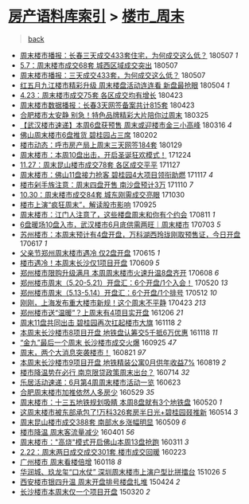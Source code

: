 [房产语料库索引](../../README.md)  > [楼市_周末](楼市_周末.md)
====
> [back](../README.md)

- [周末楼市播报：长春三天成交433套住宅，为何成交这么低？](http://jkwz.applinzi.com/ittc/7100395653941429259.html#%E5%91%A8%E6%9C%AB%E6%A5%BC%E5%B8%82%E6%92%AD%E6%8A%A5%EF%BC%9A%E9%95%BF%E6%98%A5%E4%B8%89%E5%A4%A9%E6%88%90%E4%BA%A4433%E5%A5%97%E4%BD%8F%E5%AE%85%EF%BC%8C%E4%B8%BA%E4%BD%95%E6%88%90%E4%BA%A4%E8%BF%99%E4%B9%88%E4%BD%8E%EF%BC%9F) 180507 *1* 
- [5.7：周末楼市成交68套 城西区域成交突出](http://jkwz.applinzi.com/ittc/7100361226121118736.html#5.7%EF%BC%9A%E5%91%A8%E6%9C%AB%E6%A5%BC%E5%B8%82%E6%88%90%E4%BA%A468%E5%A5%97+%E5%9F%8E%E8%A5%BF%E5%8C%BA%E5%9F%9F%E6%88%90%E4%BA%A4%E7%AA%81%E5%87%BA) 180507  
- [周末楼市播报：三天成交433套，为何成交这么低？](http://jkwz.applinzi.com/ittc/7100327580496561169.html#%E5%91%A8%E6%9C%AB%E6%A5%BC%E5%B8%82%E6%92%AD%E6%8A%A5%EF%BC%9A%E4%B8%89%E5%A4%A9%E6%88%90%E4%BA%A4433%E5%A5%97%EF%BC%8C%E4%B8%BA%E4%BD%95%E6%88%90%E4%BA%A4%E8%BF%99%E4%B9%88%E4%BD%8E%EF%BC%9F) 180507  
- [红五月九江楼市精彩升级 周末楼盘活动连连看 新盘最抢眼](http://jkwz.applinzi.com/ittc/7099254403586589713.html#%E7%BA%A2%E4%BA%94%E6%9C%88%E4%B9%9D%E6%B1%9F%E6%A5%BC%E5%B8%82%E7%B2%BE%E5%BD%A9%E5%8D%87%E7%BA%A7+%E5%91%A8%E6%9C%AB%E6%A5%BC%E7%9B%98%E6%B4%BB%E5%8A%A8%E8%BF%9E%E8%BF%9E%E7%9C%8B+%E6%96%B0%E7%9B%98%E6%9C%80%E6%8A%A2%E7%9C%BC) 180504 *1* 
- [4.23：周末楼市成交75套 各区成交均有增长](http://jkwz.applinzi.com/ittc/7095125989288051729.html#4.23%EF%BC%9A%E5%91%A8%E6%9C%AB%E6%A5%BC%E5%B8%82%E6%88%90%E4%BA%A475%E5%A5%97+%E5%90%84%E5%8C%BA%E6%88%90%E4%BA%A4%E5%9D%87%E6%9C%89%E5%A2%9E%E9%95%BF) 180423  
- [周末楼市数据播报：长春3天网签备案共计815套](http://jkwz.applinzi.com/ittc/7095120532590822416.html#%E5%91%A8%E6%9C%AB%E6%A5%BC%E5%B8%82%E6%95%B0%E6%8D%AE%E6%92%AD%E6%8A%A5%EF%BC%9A%E9%95%BF%E6%98%A53%E5%A4%A9%E7%BD%91%E7%AD%BE%E5%A4%87%E6%A1%88%E5%85%B1%E8%AE%A1815%E5%A5%97) 180423  
- [合肥楼市太安静 别急！特色品牌精彩大片陪你过周末](http://jkwz.applinzi.com/ittc/7084510252215305222.html#%E5%90%88%E8%82%A5%E6%A5%BC%E5%B8%82%E5%A4%AA%E5%AE%89%E9%9D%99+%E5%88%AB%E6%80%A5%EF%BC%81%E7%89%B9%E8%89%B2%E5%93%81%E7%89%8C%E7%B2%BE%E5%BD%A9%E5%A4%A7%E7%89%87%E9%99%AA%E4%BD%A0%E8%BF%87%E5%91%A8%E6%9C%AB) 180325  
- [【武汉楼市速递】本周6盘获预售 周末或迎楼市金三小高峰](http://jkwz.applinzi.com/ittc/7081078219082318864.html#%E3%80%90%E6%AD%A6%E6%B1%89%E6%A5%BC%E5%B8%82%E9%80%9F%E9%80%92%E3%80%91%E6%9C%AC%E5%91%A86%E7%9B%98%E8%8E%B7%E9%A2%84%E5%94%AE+%E5%91%A8%E6%9C%AB%E6%88%96%E8%BF%8E%E6%A5%BC%E5%B8%82%E9%87%91%E4%B8%89%E5%B0%8F%E9%AB%98%E5%B3%B0) 180316 *4* 
- [佛山周末楼市6盘推货 碧桂园占三席](http://jkwz.applinzi.com/ittc/7065510311061095441.html#%E4%BD%9B%E5%B1%B1%E5%91%A8%E6%9C%AB%E6%A5%BC%E5%B8%826%E7%9B%98%E6%8E%A8%E8%B4%A7+%E7%A2%A7%E6%A1%82%E5%9B%AD%E5%8D%A0%E4%B8%89%E5%B8%AD) 180202  
- [楼市动态：呼市房产局上周末三天网签184套](http://jkwz.applinzi.com/ittc/7064054255667643398.html#%E6%A5%BC%E5%B8%82%E5%8A%A8%E6%80%81%EF%BC%9A%E5%91%BC%E5%B8%82%E6%88%BF%E4%BA%A7%E5%B1%80%E4%B8%8A%E5%91%A8%E6%9C%AB%E4%B8%89%E5%A4%A9%E7%BD%91%E7%AD%BE184%E5%A5%97) 180129  
- [周末楼市：本周10盘出击，开启圣诞狂欢模式！](http://jkwz.applinzi.com/ittc/7050423610743718928.html#%E5%91%A8%E6%9C%AB%E6%A5%BC%E5%B8%82%EF%BC%9A%E6%9C%AC%E5%91%A810%E7%9B%98%E5%87%BA%E5%87%BB%EF%BC%8C%E5%BC%80%E5%90%AF%E5%9C%A3%E8%AF%9E%E7%8B%82%E6%AC%A2%E6%A8%A1%E5%BC%8F%EF%BC%81) 171224  
- [11.27：周末昆山楼市成交78套 各区成交平平](http://jkwz.applinzi.com/ittc/7040582429616636945.html#11.27%EF%BC%9A%E5%91%A8%E6%9C%AB%E6%98%86%E5%B1%B1%E6%A5%BC%E5%B8%82%E6%88%90%E4%BA%A478%E5%A5%97+%E5%90%84%E5%8C%BA%E6%88%90%E4%BA%A4%E5%B9%B3%E5%B9%B3) 171127  
- [周末楼市：佛山11盘接力抢客 碧桂园4大项目领衔助燃](http://jkwz.applinzi.com/ittc/7036818772172735504.html#%E5%91%A8%E6%9C%AB%E6%A5%BC%E5%B8%82%EF%BC%9A%E4%BD%9B%E5%B1%B111%E7%9B%98%E6%8E%A5%E5%8A%9B%E6%8A%A2%E5%AE%A2+%E7%A2%A7%E6%A1%82%E5%9B%AD4%E5%A4%A7%E9%A1%B9%E7%9B%AE%E9%A2%86%E8%A1%94%E5%8A%A9%E7%87%83) 171117 *4* 
- [楼市剁手族注意：周末四盘开售 南沙盘预计3万](http://jkwz.applinzi.com/ittc/7034387285787821072.html#%E6%A5%BC%E5%B8%82%E5%89%81%E6%89%8B%E6%97%8F%E6%B3%A8%E6%84%8F%EF%BC%9A%E5%91%A8%E6%9C%AB%E5%9B%9B%E7%9B%98%E5%BC%80%E5%94%AE+%E5%8D%97%E6%B2%99%E7%9B%98%E9%A2%84%E8%AE%A13%E4%B8%87) 171110 *7* 
- [10.30：周末楼市成交84套 城东刚需成交亮眼](http://jkwz.applinzi.com/ittc/7030198053334680593.html#10.30%EF%BC%9A%E5%91%A8%E6%9C%AB%E6%A5%BC%E5%B8%82%E6%88%90%E4%BA%A484%E5%A5%97+%E5%9F%8E%E4%B8%9C%E5%88%9A%E9%9C%80%E6%88%90%E4%BA%A4%E4%BA%AE%E7%9C%BC) 171030  
- [楼市上演“疯狂周末”，解读股市影响](http://jkwz.applinzi.com/ittc/7017170968269816848.html#%E6%A5%BC%E5%B8%82%E4%B8%8A%E6%BC%94%E2%80%9C%E7%96%AF%E7%8B%82%E5%91%A8%E6%9C%AB%E2%80%9D%EF%BC%8C%E8%A7%A3%E8%AF%BB%E8%82%A1%E5%B8%82%E5%BD%B1%E5%93%8D) 170925  
- [周末楼市：江门人注意了，这些楼盘周末和你有个约会](http://jkwz.applinzi.com/ittc/7000557170406720528.html#%E5%91%A8%E6%9C%AB%E6%A5%BC%E5%B8%82%EF%BC%9A%E6%B1%9F%E9%97%A8%E4%BA%BA%E6%B3%A8%E6%84%8F%E4%BA%86%EF%BC%8C%E8%BF%99%E4%BA%9B%E6%A5%BC%E7%9B%98%E5%91%A8%E6%9C%AB%E5%92%8C%E4%BD%A0%E6%9C%89%E4%B8%AA%E7%BA%A6%E4%BC%9A) 170811 *1* 
- [6盘暖场10盘入市，武汉楼市6月底供需两旺｜周末楼市](http://jkwz.applinzi.com/ittc/6985990624816661508.html#6%E7%9B%98%E6%9A%96%E5%9C%BA10%E7%9B%98%E5%85%A5%E5%B8%82%EF%BC%8C%E6%AD%A6%E6%B1%89%E6%A5%BC%E5%B8%826%E6%9C%88%E5%BA%95%E4%BE%9B%E9%9C%80%E4%B8%A4%E6%97%BA%EF%BD%9C%E5%91%A8%E6%9C%AB%E6%A5%BC%E5%B8%82) 170703 *5* 
- [苏州楼市：本周末预计有4盘开盘，万科湖西玲珑刚取预售证，今日开盘](http://jkwz.applinzi.com/ittc/6980169852277752837.html#%E8%8B%8F%E5%B7%9E%E6%A5%BC%E5%B8%82%EF%BC%9A%E6%9C%AC%E5%91%A8%E6%9C%AB%E9%A2%84%E8%AE%A1%E6%9C%894%E7%9B%98%E5%BC%80%E7%9B%98%EF%BC%8C%E4%B8%87%E7%A7%91%E6%B9%96%E8%A5%BF%E7%8E%B2%E7%8F%91%E5%88%9A%E5%8F%96%E9%A2%84%E5%94%AE%E8%AF%81%EF%BC%8C%E4%BB%8A%E6%97%A5%E5%BC%80%E7%9B%98) 170617 *1* 
- [父亲节郑州周末楼市遇冷 仅2盘开盘](http://jkwz.applinzi.com/ittc/6979453572981720069.html#%E7%88%B6%E4%BA%B2%E8%8A%82%E9%83%91%E5%B7%9E%E5%91%A8%E6%9C%AB%E6%A5%BC%E5%B8%82%E9%81%87%E5%86%B7+%E4%BB%852%E7%9B%98%E5%BC%80%E7%9B%98) 170615 *1* 
- [楼市遇冷！本周末长沙仅1项目开盘](http://jkwz.applinzi.com/ittc/6977223980711674885.html#%E6%A5%BC%E5%B8%82%E9%81%87%E5%86%B7%EF%BC%81%E6%9C%AC%E5%91%A8%E6%9C%AB%E9%95%BF%E6%B2%99%E4%BB%851%E9%A1%B9%E7%9B%AE%E5%BC%80%E7%9B%98) 170609 *5* 
- [郑州楼市限购升级满月 本周周末楼市火速升温8盘齐开](http://jkwz.applinzi.com/ittc/6976845112528077828.html#%E9%83%91%E5%B7%9E%E6%A5%BC%E5%B8%82%E9%99%90%E8%B4%AD%E5%8D%87%E7%BA%A7%E6%BB%A1%E6%9C%88+%E6%9C%AC%E5%91%A8%E5%91%A8%E6%9C%AB%E6%A5%BC%E5%B8%82%E7%81%AB%E9%80%9F%E5%8D%87%E6%B8%A98%E7%9B%98%E9%BD%90%E5%BC%80) 170608 *6* 
- [郑州楼市周末（5.20-5.21）开盘汇：6个开盘/1个入会！](http://jkwz.applinzi.com/ittc/6969701252924441605.html#%E9%83%91%E5%B7%9E%E6%A5%BC%E5%B8%82%E5%91%A8%E6%9C%AB%EF%BC%885.20-5.21%EF%BC%89%E5%BC%80%E7%9B%98%E6%B1%87%EF%BC%9A6%E4%B8%AA%E5%BC%80%E7%9B%98%2F1%E4%B8%AA%E5%85%A5%E4%BC%9A%EF%BC%81) 170520 *13* 
- [郑州楼市周末（5.13-5.14）开盘汇：6个开盘/1个排号](http://jkwz.applinzi.com/ittc/6966826190315717636.html#%E9%83%91%E5%B7%9E%E6%A5%BC%E5%B8%82%E5%91%A8%E6%9C%AB%EF%BC%885.13-5.14%EF%BC%89%E5%BC%80%E7%9B%98%E6%B1%87%EF%BC%9A6%E4%B8%AA%E5%BC%80%E7%9B%98%2F1%E4%B8%AA%E6%8E%92%E5%8F%B7) 170512 *10* 
- [刚刚，上海发布重大楼市新规！这个周末不平静](http://jkwz.applinzi.com/ittc/6959865243961394180.html#%E5%88%9A%E5%88%9A%EF%BC%8C%E4%B8%8A%E6%B5%B7%E5%8F%91%E5%B8%83%E9%87%8D%E5%A4%A7%E6%A5%BC%E5%B8%82%E6%96%B0%E8%A7%84%EF%BC%81%E8%BF%99%E4%B8%AA%E5%91%A8%E6%9C%AB%E4%B8%8D%E5%B9%B3%E9%9D%99) 170423 *213* 
- [郑州楼市送“温暖”？上周末有4项目实开盘](http://jkwz.applinzi.com/ittc/6908572148708148229.html#%E9%83%91%E5%B7%9E%E6%A5%BC%E5%B8%82%E9%80%81%E2%80%9C%E6%B8%A9%E6%9A%96%E2%80%9D%EF%BC%9F%E4%B8%8A%E5%91%A8%E6%9C%AB%E6%9C%894%E9%A1%B9%E7%9B%AE%E5%AE%9E%E5%BC%80%E7%9B%98) 161206 *21* 
- [周末11盘共同出击 碧桂园再次扛起楼市大旗](http://jkwz.applinzi.com/ittc/6901902667483186180.html#%E5%91%A8%E6%9C%AB11%E7%9B%98%E5%85%B1%E5%90%8C%E5%87%BA%E5%87%BB+%E7%A2%A7%E6%A1%82%E5%9B%AD%E5%86%8D%E6%AC%A1%E6%89%9B%E8%B5%B7%E6%A5%BC%E5%B8%82%E5%A4%A7%E6%97%97) 161118 *2* 
- [本周末长沙楼市8项目开盘 地铁盘认筹交5千抵6万优惠](http://jkwz.applinzi.com/ittc/6901887545360516100.html#%E6%9C%AC%E5%91%A8%E6%9C%AB%E9%95%BF%E6%B2%99%E6%A5%BC%E5%B8%828%E9%A1%B9%E7%9B%AE%E5%BC%80%E7%9B%98+%E5%9C%B0%E9%93%81%E7%9B%98%E8%AE%A4%E7%AD%B9%E4%BA%A45%E5%8D%83%E6%8A%B56%E4%B8%87%E4%BC%98%E6%83%A0) 161118 *11* 
- [“金九”最后一个周末 长沙楼市成交火爆](http://jkwz.applinzi.com/ittc/6881846791863010308.html#%E2%80%9C%E9%87%91%E4%B9%9D%E2%80%9D%E6%9C%80%E5%90%8E%E4%B8%80%E4%B8%AA%E5%91%A8%E6%9C%AB+%E9%95%BF%E6%B2%99%E6%A5%BC%E5%B8%82%E6%88%90%E4%BA%A4%E7%81%AB%E7%88%86) 160925 *47* 
- [周末，两个大消息突袭楼市！](http://jkwz.applinzi.com/ittc/6868875763348145157.html#%E5%91%A8%E6%9C%AB%EF%BC%8C%E4%B8%A4%E4%B8%AA%E5%A4%A7%E6%B6%88%E6%81%AF%E7%AA%81%E8%A2%AD%E6%A5%BC%E5%B8%82%EF%BC%81) 160821 *97* 
- [本周末长沙楼市9项目开盘 地铁精装公寓0月供年收益7%](http://jkwz.applinzi.com/ittc/6868033160264287236.html#%E6%9C%AC%E5%91%A8%E6%9C%AB%E9%95%BF%E6%B2%99%E6%A5%BC%E5%B8%829%E9%A1%B9%E7%9B%AE%E5%BC%80%E7%9B%98+%E5%9C%B0%E9%93%81%E7%B2%BE%E8%A3%85%E5%85%AC%E5%AF%930%E6%9C%88%E4%BE%9B%E5%B9%B4%E6%94%B6%E7%9B%8A7%25) 160819 *2* 
- [楼市降温势在必行 南京限贷政策周末出台？](http://jkwz.applinzi.com/ittc/6854764387470148613.html#%E6%A5%BC%E5%B8%82%E9%99%8D%E6%B8%A9%E5%8A%BF%E5%9C%A8%E5%BF%85%E8%A1%8C+%E5%8D%97%E4%BA%AC%E9%99%90%E8%B4%B7%E6%94%BF%E7%AD%96%E5%91%A8%E6%9C%AB%E5%87%BA%E5%8F%B0%EF%BC%9F) 160714 *32* 
- [乐居活动速递：6月第4周周末楼市活动一览](http://jkwz.applinzi.com/ittc/6846960685539656708.html#%E4%B9%90%E5%B1%85%E6%B4%BB%E5%8A%A8%E9%80%9F%E9%80%92%EF%BC%9A6%E6%9C%88%E7%AC%AC4%E5%91%A8%E5%91%A8%E6%9C%AB%E6%A5%BC%E5%B8%82%E6%B4%BB%E5%8A%A8%E4%B8%80%E8%A7%88) 160623  
- [合肥周末楼市加推依然人多房少](http://jkwz.applinzi.com/ittc/6837602051542221829.html#%E5%90%88%E8%82%A5%E5%91%A8%E6%9C%AB%E6%A5%BC%E5%B8%82%E5%8A%A0%E6%8E%A8%E4%BE%9D%E7%84%B6%E4%BA%BA%E5%A4%9A%E6%88%BF%E5%B0%91) 160529 *35* 
- [周末楼市：十三五地铁规划吸睛 本周8盘就有3个地铁盘](http://jkwz.applinzi.com/ittc/6834389905710777348.html#%E5%91%A8%E6%9C%AB%E6%A5%BC%E5%B8%82%EF%BC%9A%E5%8D%81%E4%B8%89%E4%BA%94%E5%9C%B0%E9%93%81%E8%A7%84%E5%88%92%E5%90%B8%E7%9D%9B+%E6%9C%AC%E5%91%A88%E7%9B%98%E5%B0%B1%E6%9C%893%E4%B8%AA%E5%9C%B0%E9%93%81%E7%9B%98) 160520 *1* 
- [这周末楼市被东部承包了!万科326套房半日光+碧桂园叕推新](http://jkwz.applinzi.com/ittc/6832178961786078213.html#%E8%BF%99%E5%91%A8%E6%9C%AB%E6%A5%BC%E5%B8%82%E8%A2%AB%E4%B8%9C%E9%83%A8%E6%89%BF%E5%8C%85%E4%BA%86%21%E4%B8%87%E7%A7%91326%E5%A5%97%E6%88%BF%E5%8D%8A%E6%97%A5%E5%85%89%2B%E7%A2%A7%E6%A1%82%E5%9B%AD%E5%8F%95%E6%8E%A8%E6%96%B0) 160514 *3* 
- [周末昆山楼市成交388套 南部水乡涨幅明显](http://jkwz.applinzi.com/ittc/6830161603705979908.html#%E5%91%A8%E6%9C%AB%E6%98%86%E5%B1%B1%E6%A5%BC%E5%B8%82%E6%88%90%E4%BA%A4388%E5%A5%97+%E5%8D%97%E9%83%A8%E6%B0%B4%E4%B9%A1%E6%B6%A8%E5%B9%85%E6%98%8E%E6%98%BE) 160509 *6* 
- [楼市降温 周末客流量减少](http://jkwz.applinzi.com/ittc/6815910450004755461.html#%E6%A5%BC%E5%B8%82%E9%99%8D%E6%B8%A9+%E5%91%A8%E6%9C%AB%E5%AE%A2%E6%B5%81%E9%87%8F%E5%87%8F%E5%B0%91) 160401 *56* 
- [周末楼市：&quot;高烧&quot;模式开启佛山本周13盘抢跑](http://jkwz.applinzi.com/ittc/6808421401258116100.html#%E5%91%A8%E6%9C%AB%E6%A5%BC%E5%B8%82%EF%BC%9A%26quot%3B%E9%AB%98%E7%83%A7%26quot%3B%E6%A8%A1%E5%BC%8F%E5%BC%80%E5%90%AF%E4%BD%9B%E5%B1%B1%E6%9C%AC%E5%91%A813%E7%9B%98%E6%8A%A2%E8%B7%91) 160311 *3* 
- [2.22：周末两日成交成交301套 楼市成交回暖](http://jkwz.applinzi.com/ittc/6801655417830638597.html#2.22%EF%BC%9A%E5%91%A8%E6%9C%AB%E4%B8%A4%E6%97%A5%E6%88%90%E4%BA%A4%E6%88%90%E4%BA%A4301%E5%A5%97+%E6%A5%BC%E5%B8%82%E6%88%90%E4%BA%A4%E5%9B%9E%E6%9A%96) 160223  
- [广州楼市 周末看楼倍增](http://jkwz.applinzi.com/ittc/6788530429124674565.html#%E5%B9%BF%E5%B7%9E%E6%A5%BC%E5%B8%82+%E5%91%A8%E6%9C%AB%E7%9C%8B%E6%A5%BC%E5%80%8D%E5%A2%9E) 160118 *8* 
- [华润城、玖龙玺“口水仗” 深圳周末楼市上演户型比拼擂台](http://jkwz.applinzi.com/ittc/6757410933608104965.html#%E5%8D%8E%E6%B6%A6%E5%9F%8E%E3%80%81%E7%8E%96%E9%BE%99%E7%8E%BA%E2%80%9C%E5%8F%A3%E6%B0%B4%E4%BB%97%E2%80%9D+%E6%B7%B1%E5%9C%B3%E5%91%A8%E6%9C%AB%E6%A5%BC%E5%B8%82%E4%B8%8A%E6%BC%94%E6%88%B7%E5%9E%8B%E6%AF%94%E6%8B%BC%E6%93%82%E5%8F%B0) 151026 *5* 
- [西安楼市银四升温 周末开盘排号楼盘扎堆](http://jkwz.applinzi.com/ittc/547650611407414922.html#%E8%A5%BF%E5%AE%89%E6%A5%BC%E5%B8%82%E9%93%B6%E5%9B%9B%E5%8D%87%E6%B8%A9+%E5%91%A8%E6%9C%AB%E5%BC%80%E7%9B%98%E6%8E%92%E5%8F%B7%E6%A5%BC%E7%9B%98%E6%89%8E%E5%A0%86) 150424 *2* 
- [长沙楼市本周末仅一个项目开盘](http://jkwz.applinzi.com/ittc/547650611399167452.html#%E9%95%BF%E6%B2%99%E6%A5%BC%E5%B8%82%E6%9C%AC%E5%91%A8%E6%9C%AB%E4%BB%85%E4%B8%80%E4%B8%AA%E9%A1%B9%E7%9B%AE%E5%BC%80%E7%9B%98) 150320 *2* 

